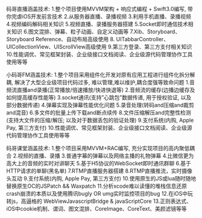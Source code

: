 码哥直播涵盖技术:1.整个项目使用MVVM架构 + 响应式编程 + Swift3.0编写, 带你完虐iOS开发前言技术2.从服务器直播、录播视频3.利用手机直播、录播视频4.视频编码解码相关知识5.视频直播、录播服务器搭建5.Socket即时通信技术相关知识6.图文混排、弹幕、粒子动画、自定义动画等7.Xib、Storyboard、Storyboard Reference、自动布局高级使用8. UITabbarController、UICollectionView、UIScrollView高级使用9.第三方登录、第三方支付相关知识10.性能调优、常见框架封装、企业级接口文档阅读、企业级源代码管理协作工具使用等等小码哥FM涵盖技术:1.整个项目采用组件化开发对原有应用工程进行组件化拆分解耦, 解决了大型企业级项目代码过多, 难以管理,难以维护,耦合度强等致命问题1.音频流直播and录播(正常播放/倍速播放/快进快退等)2.音频流的缓存(边播边缓存及如何提高缓存性能等)3.socket通讯(支持”心跳包”数据传递, 用于授权验证, 以及部分数据传递)4.弹幕实现及弹幕性能优化问题5.录音处理(转码and压缩and裁剪and混音)6.多文件的批量上传下载and断点续传8.文件压缩解压and完整性检测(支持大文件的压缩/解压; 以及对于数据丢包的验证处理)9.支付系统(内购, Apple Pay, 第三方支付)10.性能调优、常见框架封装、企业级接口文档阅读、企业级源代码管理协作工具使用等等码哥课堂涵盖技术:1.整个项目采用MVVM+RAC编写, 充分实现项目的高内聚低耦合2.视频的直播、录播3.普通字幕的弹幕以及网络主播的礼物弹幕4.比微信更为高大上的音频的实时对讲聊天5.基于H5协议的WebSocket即时通讯群聊6.基于HTTP请求的单聊(黑名单)7.RTMP直播服务器搭建8.RTMP直播推流，实时摄像头互动9.支付系统(内购, Apple Pay, 第三方支付)10.使用原生的JS或lua随时随地替换原生OC的JSPatch && Waxpatch11.分析xcode难以读懂的堆栈信息还原crash崩溃的本质以及使用腾讯bugly OR umg实时监控项目的bug12.在iOS中玩转js，高逼格的 WebViewJavascriptBridge & javaScriptCore13.正则表达式、iOS中cookie机制、谓词、图文混排、CoreImage、CoreText、美颜滤镜等等